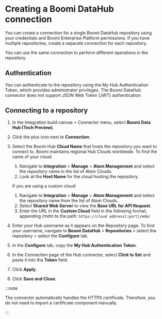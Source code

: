 # Creating a Boomi DataHub connection 

<head>
  <meta name="guidename" content="Integration"/>
  <meta name="context" content="GUID-db91834c-d939-42d5-99ad-e04d17cb740e"/>
</head>


You can create a connection for a single Boomi DataHub repository using your credentials and Boomi Enterprise Platform permissions. If you have multiple repositories, create a separate connection for each repository.

You can use the same connection to perform different operations in the repository.  

## Authentication

You can authenticate to the repository using the My Hub Authentication Token, which provides administrator privileges. The Boomi DataHub connector does not support JSON Web Token (JWT) authentication.

## Connecting to a repository

1. In the Integration build canvas > Connector menu, select **Boomi Data Hub (Tech Preview)**.
2. Click the plus icon next to **Connection**.
3. Select the Boomi Hub **Cloud Name** that hosts the repository you want to connect to. Boomi maintains regional Hub Clouds worldwide. To find the name of your cloud:
   1. Navigate to **Integration** > **Manage** > **Atom Management** and select the repository name in the list of Atom Clouds.
   2. Look at the **Host Name** for the cloud hosting the repository.

   If you are using a custom cloud:
   1. Navigate to **Integration** > **Manage** > **Atom Management** and select the repository name from the list of Atom Clouds.
   2. Select **Shared Web Server** to view the **Base URL for API Request**.
   3. Enter the URL in the **Custom Cloud** field in the following format, appending /mdm to the path: `https://cloud address[:port]/mdm/`
4. Enter your Hub username as it appears on the Repository page. To find your username, navigate to **Boomi DataHub** > **Repositories** > select the repository > select the **Configure** tab.
5. In the **Configure** tab, copy the **My Hub Authentication Token**.
6. In the Connection page of the Hub connector, select **Click to Set** and paste it into the **Token** field. 
7. Click **Apply**. 
8. Click **Save and Close**.

:::note

The connector automatically handles the HTTPS certificate. Therefore, you do not need to import a certificate component manually.

:::